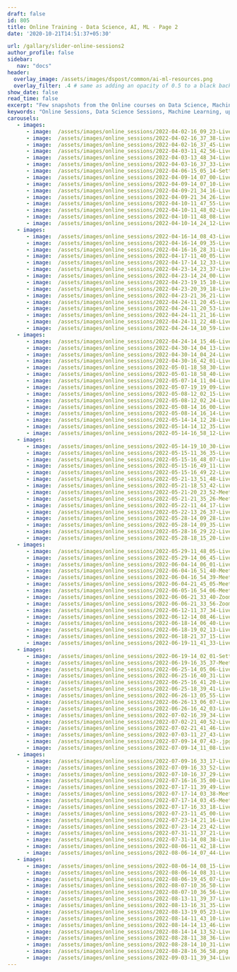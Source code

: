 ```yaml
---
draft: false
id: 805    
title: Online Training - Data Science, AI, ML - Page 2
date: '2020-10-21T14:51:37+05:30'

url: /gallary/slider-online-sessions2
author_profile: false
sidebar:
   nav: "docs"
header:
  overlay_image: /assets/images/dspost/common/ai-ml-resources.png
  overlay_filter: .4 # same as adding an opacity of 0.5 to a black background
show_date: false
read_time: false
excerpt: "Few snapshots from the Online courses on Data Science, Machine Learning, Deep Learning, NLP, Project Management, Agile Management. 2000+ learners, 400+ sessions, 1600+ Hours. Learners across the Glove."
keywords: "Online Sessions, Data Science Sessions, Machine Learning, upGrad Sessions, Data Science Coaching"
carousels:
   - images: 
      - image:  /assets/images/online_sessions/2022-04-02-16_09_23-LiveSession-upGrad.jpg
      - image:  /assets/images/online_sessions/2022-04-02-16_37_38-LiveSession-upGrad.jpg
      - image:  /assets/images/online_sessions/2022-04-02-16_37_45-LiveSession-upGrad.jpg
      - image:  /assets/images/online_sessions/2022-04-03-11_42_56-LiveSession-upGrad.jpg
      - image:  /assets/images/online_sessions/2022-04-03-13_48_34-LiveSession-upGrad.jpg
      - image:  /assets/images/online_sessions/2022-04-03-16_37_33-LiveSession-upGrad.jpg
      - image:  /assets/images/online_sessions/2022-04-06-15_05_14-Settings.jpg
      - image:  /assets/images/online_sessions/2022-04-09-14_07_00-LiveSession-upGrad.jpg
      - image:  /assets/images/online_sessions/2022-04-09-14_07_10-LiveSession-upGrad.jpg
      - image:  /assets/images/online_sessions/2022-04-09-21_34_16-LiveSession-upGrad.jpg
      - image:  /assets/images/online_sessions/2022-04-09-21_34_26-LiveSession-upGrad.jpg
      - image:  /assets/images/online_sessions/2022-04-10-11_47_55-LiveSession-upGrad.jpg
      - image:  /assets/images/online_sessions/2022-04-10-11_48_02-LiveSession-upGrad.jpg
      - image:  /assets/images/online_sessions/2022-04-10-11_48_08-LiveSession-upGrad.jpg
      - image:  /assets/images/online_sessions/2022-04-10-14_24_12-LiveSession-upGrad.jpg
   - images: 
      - image:  /assets/images/online_sessions/2022-04-16-14_08_43-LiveSession-upGrad.jpg
      - image:  /assets/images/online_sessions/2022-04-16-14_09_35-LiveSession-upGrad.jpg
      - image:  /assets/images/online_sessions/2022-04-16-16_28_31-LiveSession-upGrad.jpg
      - image:  /assets/images/online_sessions/2022-04-17-11_40_05-LiveSession-upGrad.jpg
      - image:  /assets/images/online_sessions/2022-04-17-14_12_33-LiveSession-upGrad.jpg
      - image:  /assets/images/online_sessions/2022-04-23-14_23_37-LiveSession-upGrad.jpg
      - image:  /assets/images/online_sessions/2022-04-23-14_24_00-LiveSession-upGrad.jpg
      - image:  /assets/images/online_sessions/2022-04-23-19_15_10-LiveSession-upGrad.jpg
      - image:  /assets/images/online_sessions/2022-04-23-20_39_18-LiveSession-upGrad.jpg
      - image:  /assets/images/online_sessions/2022-04-23-21_36_21-LiveSession-upGrad.jpg
      - image:  /assets/images/online_sessions/2022-04-24-11_20_45-LiveSession-upGrad.jpg
      - image:  /assets/images/online_sessions/2022-04-24-11_20_53-LiveSession-upGrad.jpg
      - image:  /assets/images/online_sessions/2022-04-24-11_21_16-LiveSession-upGrad.jpg
      - image:  /assets/images/online_sessions/2022-04-24-11_22_48-LiveSession-upGrad.jpg
      - image:  /assets/images/online_sessions/2022-04-24-14_10_59-LiveSession-upGrad.jpg
   - images: 
      - image:  /assets/images/online_sessions/2022-04-24-14_15_46-LiveSession-upGrad.jpg
      - image:  /assets/images/online_sessions/2022-04-30-14_04_13-LiveSession-upGrad.jpg
      - image:  /assets/images/online_sessions/2022-04-30-14_04_24-LiveSession-upGrad.jpg
      - image:  /assets/images/online_sessions/2022-04-30-16_42_01-LiveSession-upGrad.jpg
      - image:  /assets/images/online_sessions/2022-05-01-18_58_30-LiveSession-upGrad.jpg
      - image:  /assets/images/online_sessions/2022-05-01-18_58_40-LiveSession-upGrad.jpg
      - image:  /assets/images/online_sessions/2022-05-07-14_11_04-LiveSession-upGrad.jpg
      - image:  /assets/images/online_sessions/2022-05-07-19_19_09-LiveSession-upGrad.jpg
      - image:  /assets/images/online_sessions/2022-05-08-12_02_15-LiveSession-upGrad.jpg
      - image:  /assets/images/online_sessions/2022-05-08-12_02_24-LiveSession-upGrad.jpg
      - image:  /assets/images/online_sessions/2022-05-08-14_16_00-LiveSession-upGrad.jpg
      - image:  /assets/images/online_sessions/2022-05-08-14_16_14-LiveSession-upGrad.jpg
      - image:  /assets/images/online_sessions/2022-05-14-14_12_28-LiveSession-upGrad.jpg
      - image:  /assets/images/online_sessions/2022-05-14-14_12_35-LiveSession-upGrad.jpg
      - image:  /assets/images/online_sessions/2022-05-14-16_58_12-LiveSession-upGrad.jpg
   - images: 
      - image:  /assets/images/online_sessions/2022-05-14-19_10_30-LiveSession-upGrad.jpg
      - image:  /assets/images/online_sessions/2022-05-15-11_36_35-LiveSession-upGrad.jpg
      - image:  /assets/images/online_sessions/2022-05-15-16_48_07-LiveSession-upGrad.jpg
      - image:  /assets/images/online_sessions/2022-05-15-16_49_11-LiveSession-upGrad.jpg
      - image:  /assets/images/online_sessions/2022-05-15-16_49_22-LiveSession-upGrad.jpg
      - image:  /assets/images/online_sessions/2022-05-21-13_51_48-LiveSession-upGrad.jpg
      - image:  /assets/images/online_sessions/2022-05-21-18_53_42-LiveSession-upGrad.jpg
      - image:  /assets/images/online_sessions/2022-05-21-20_23_52-Meet-jfz-bmse-pop.jpg
      - image:  /assets/images/online_sessions/2022-05-21-21_35_26-Meet-jfz-bmse-pop.jpg
      - image:  /assets/images/online_sessions/2022-05-22-11_44_17-LiveSession-upGrad.jpg
      - image:  /assets/images/online_sessions/2022-05-22-13_26_37-LiveSession-upGrad.jpg
      - image:  /assets/images/online_sessions/2022-05-28-14_09_28-LiveSession-upGrad.jpg
      - image:  /assets/images/online_sessions/2022-05-28-14_09_35-LiveSession-upGrad.jpg
      - image:  /assets/images/online_sessions/2022-05-28-16_29_22-LiveSession-upGrad.jpg
      - image:  /assets/images/online_sessions/2022-05-28-18_15_20-LiveSession-upGrad.jpg
   - images: 
      - image:  /assets/images/online_sessions/2022-05-29-11_48_05-LiveSession-upGrad.jpg
      - image:  /assets/images/online_sessions/2022-05-29-14_06_45-LiveSession-upGrad.jpg
      - image:  /assets/images/online_sessions/2022-06-04-14_06_01-LiveSession-upGrad.jpg
      - image:  /assets/images/online_sessions/2022-06-04-16_51_40-Meet-gvm-fjiu-oss.jpg
      - image:  /assets/images/online_sessions/2022-06-04-16_54_39-Meet-gvm-fjiu-oss.jpg
      - image:  /assets/images/online_sessions/2022-06-04-21_45_05-Meet-dee-fhck-bua.jpg
      - image:  /assets/images/online_sessions/2022-06-05-16_54_06-Meet-wkh-ghur-dfa.jpg
      - image:  /assets/images/online_sessions/2022-06-06-21_33_40-Zoom-Meeting-40-Minutes.jpg
      - image:  /assets/images/online_sessions/2022-06-06-21_33_56-Zoom-Meeting-40-Minutes.jpg
      - image:  /assets/images/online_sessions/2022-06-12-11_37_34-LiveSession-upGrad.jpg
      - image:  /assets/images/online_sessions/2022-06-12-14_08_46-LiveSession-upGrad.jpg
      - image:  /assets/images/online_sessions/2022-06-18-14_06_40-LiveSession-upGrad.jpg
      - image:  /assets/images/online_sessions/2022-06-18-19_02_13-LiveSession-upGrad.jpg
      - image:  /assets/images/online_sessions/2022-06-18-21_37_15-LiveSession-upGrad.jpg
      - image:  /assets/images/online_sessions/2022-06-19-11_41_33-LiveSession-upGrad.jpg
   - images: 
      - image:  /assets/images/online_sessions/2022-06-19-14_02_01-Settings.jpg
      - image:  /assets/images/online_sessions/2022-06-19-16_35_37-Meet-ayc-yucs-jhj.jpg
      - image:  /assets/images/online_sessions/2022-06-25-14_05_06-LiveSession-upGrad.jpg
      - image:  /assets/images/online_sessions/2022-06-25-16_40_31-LiveSession-upGrad.jpg
      - image:  /assets/images/online_sessions/2022-06-25-16_41_20-LiveSession-upGrad.jpg
      - image:  /assets/images/online_sessions/2022-06-25-18_39_41-LiveSession-upGrad.jpg
      - image:  /assets/images/online_sessions/2022-06-26-13_05_55-LiveSession-upGrad.jpg
      - image:  /assets/images/online_sessions/2022-06-26-13_06_07-LiveSession-upGrad.jpg
      - image:  /assets/images/online_sessions/2022-06-26-16_42_03-LiveSession-upGrad.jpg
      - image:  /assets/images/online_sessions/2022-07-02-16_39_34-LiveSession-upGrad.jpg
      - image:  /assets/images/online_sessions/2022-07-02-21_40_52-LiveSession-upGrad.jpg
      - image:  /assets/images/online_sessions/2022-07-02-21_41_46-LiveSession-upGrad.jpg
      - image:  /assets/images/online_sessions/2022-07-03-11_27_43-LiveSession-upGrad.jpg
      - image:  /assets/images/online_sessions/2022-07-09-14_07_43-.jpg
      - image:  /assets/images/online_sessions/2022-07-09-14_11_08-LiveSession-upGrad.jpg
   - images: 
      - image:  /assets/images/online_sessions/2022-07-09-16_33_17-LiveSession-upGrad.jpg
      - image:  /assets/images/online_sessions/2022-07-09-16_33_52-LiveSession-upGrad.jpg
      - image:  /assets/images/online_sessions/2022-07-10-16_37_29-LiveSession-upGrad.jpg
      - image:  /assets/images/online_sessions/2022-07-16-16_35_00-LiveSession-upGrad.jpg
      - image:  /assets/images/online_sessions/2022-07-17-11_39_49-LiveSession-upGrad.jpg
      - image:  /assets/images/online_sessions/2022-07-17-14_03_38-Meet-hxm-vjyu-uhe.jpg
      - image:  /assets/images/online_sessions/2022-07-17-14_03_45-Meet-hxm-vjyu-uhe.jpg
      - image:  /assets/images/online_sessions/2022-07-17-16_33_18-LiveSession-upGrad.jpg
      - image:  /assets/images/online_sessions/2022-07-23-11_45_00-LiveSession-upGrad.png
      - image:  /assets/images/online_sessions/2022-07-23-14_21_16-LiveSession-upGrad.png
      - image:  /assets/images/online_sessions/2022-07-23-14_23_42-LiveSession-upGrad.png
      - image:  /assets/images/online_sessions/2022-07-31-11_37_21-LiveSession-upGrad.png
      - image:  /assets/images/online_sessions/2022-07-31-14_08_38-LiveSession-upGrad.png
      - image:  /assets/images/online_sessions/2022-08-06-11_42_18-LiveSession-upGrad.png
      - image:  /assets/images/online_sessions/2022-08-06-14_07_44-LiveSession-upGrad.png
   - images: 
      - image:  /assets/images/online_sessions/2022-08-06-14_08_15-LiveSession-upGrad.png
      - image:  /assets/images/online_sessions/2022-08-06-14_08_31-LiveSession-upGrad.png
      - image:  /assets/images/online_sessions/2022-08-06-19_45_07-LiveSession-upGrad.png
      - image:  /assets/images/online_sessions/2022-08-07-10_36_50-LiveSession-upGrad.png
      - image:  /assets/images/online_sessions/2022-08-07-10_36_56-LiveSession-upGrad.png
      - image:  /assets/images/online_sessions/2022-08-13-11_39_37-LiveSession-upGrad.png
      - image:  /assets/images/online_sessions/2022-08-13-16_31_35-LiveSession-upGrad.png
      - image:  /assets/images/online_sessions/2022-08-13-19_05_23-LiveSession-upGrad.png
      - image:  /assets/images/online_sessions/2022-08-14-11_43_10-LiveSession-upGrad.png
      - image:  /assets/images/online_sessions/2022-08-14-14_13_46-LiveSession-upGrad.png
      - image:  /assets/images/online_sessions/2022-08-14-14_13_52-LiveSession-upGrad.png
      - image:  /assets/images/online_sessions/2022-08-28-11_38_36-LiveSession-upGrad.png
      - image:  /assets/images/online_sessions/2022-08-28-14_10_31-LiveSession-upGrad.png
      - image:  /assets/images/online_sessions/2022-08-28-16_36_58.png
      - image:  /assets/images/online_sessions/2022-09-03-11_39_34-LiveSession-upGrad.png
---    
```


